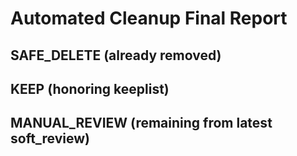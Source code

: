 # Automated Cleanup Final Report

## SAFE_DELETE (already removed)

## KEEP (honoring keeplist)

## MANUAL_REVIEW (remaining from latest soft_review)
